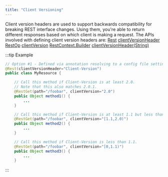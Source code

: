 ```yaml
---
title: "Client Versioning"
---
```


Client version headers are used to support backwards compatibility for breaking REST interface changes.
Using them, you're able to return different responses based on which client is making a request.
The APIs involved with defining client version headers are:
<tree>
<node-0><java-annotation>[Rest]({{API_DOCS}}/org/apache/juneau/rest/annotation/Rest.html)</java-annotation></node-0>
<node-1><java-method-annotation>[clientVersionHeader]({{API_DOCS}}/org/apache/juneau/rest/annotation/Rest.html#clientVersionHeader())</java-method-annotation></node-1>
<node-0><java-annotation>[RestOp]({{API_DOCS}}/org/apache/juneau/rest/annotation/RestOp.html)</java-annotation></node-0>
<node-1><java-method-annotation>[clientVersion]({{API_DOCS}}/org/apache/juneau/rest/annotation/RestOp.html#clientVersion())</java-method-annotation></node-1>
<node-0><java-class>[RestContext.Builder]({{API_DOCS}}/org/apache/juneau/rest/RestContext/Builder.html)</java-class></node-0>
<node-1><java-method-annotation>[clientVersionHeader(String)]({{API_DOCS}}/org/apache/juneau/rest/RestContext/Builder.html#clientVersionHeader(String))</java-method-annotation></node-1>
</tree>

:::tip Example


```java
// Option #1 - Defined via annotation resolving to a config file setting with default value.
@Rest(clientVersionHeader="Client-Version")
public class MyResource {

    // Call this method if Client-Version is at least 2.0.
    // Note that this also matches 2.0.1.
    @RestGet(path="/foobar", clientVersion="2.0")
    public Object method1() {
        ...
    }

    // Call this method if Client-Version is at least 1.1 but less than 2.0.
    @RestGet(path="/foobar", clientVersion="[1.1,2.0)")
    public Object method2() {
        ...
    }

    // Call this method if Client-Version is less than 1.1.
    @RestGet(path="/foobar", clientVersion="[0,1.1)")
    public Object method3() {
        ...
    }

```

:::

